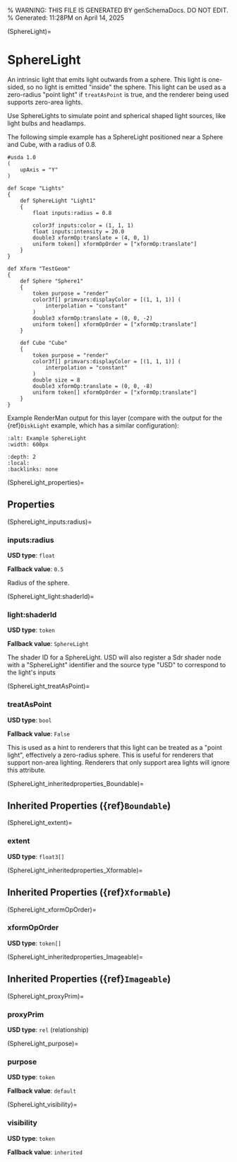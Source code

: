 % WARNING: THIS FILE IS GENERATED BY genSchemaDocs. DO NOT EDIT.
% Generated: 11:28PM on April 14, 2025


(SphereLight)=
# SphereLight

An intrinsic light that emits light outwards from
a sphere. This light is one-sided, so no light is emitted "inside" the sphere.
This light can be used as a zero-radius "point light" if `treatAsPoint` is 
true, and the renderer being used supports zero-area lights.

Use SphereLights to simulate point and spherical shaped light sources, like 
light bulbs and headlamps. 

The following simple example has a SphereLight positioned near a Sphere and 
Cube, with a radius of 0.8.

```{code-block} usda
#usda 1.0
(
    upAxis = "Y"
)

def Scope "Lights"
{
    def SphereLight "Light1"
    {
        float inputs:radius = 0.8

        color3f inputs:color = (1, 1, 1)
        float inputs:intensity = 20.0
        double3 xformOp:translate = (4, 0, 1)
        uniform token[] xformOpOrder = ["xformOp:translate"]
    }
}

def Xform "TestGeom"
{
    def Sphere "Sphere1"
    {
        token purpose = "render"
        color3f[] primvars:displayColor = [(1, 1, 1)] (
            interpolation = "constant"
        )    
        double3 xformOp:translate = (0, 0, -2)
        uniform token[] xformOpOrder = ["xformOp:translate"]          
    }

    def Cube "Cube"
    {
        token purpose = "render"
        color3f[] primvars:displayColor = [(1, 1, 1)] (
            interpolation = "constant"
        )    
        double size = 8
        double3 xformOp:translate = (0, 0, -8)
        uniform token[] xformOpOrder = ["xformOp:translate"]          
    }
}
```

Example RenderMan output for this layer (compare with the output for the
{ref}`DiskLight` example, which has a similar configuration):

```{image} lux_sphere_light.png
:alt: Example SphereLight
:width: 600px
```


```{contents}
:depth: 2
:local:
:backlinks: none
```

(SphereLight_properties)=

## Properties

(SphereLight_inputs:radius)=

### inputs:radius

**USD type**: `float`

**Fallback value**: `0.5`

Radius of the sphere.


(SphereLight_light:shaderId)=

### light:shaderId

**USD type**: `token`

**Fallback value**: `SphereLight`

The shader ID for a SphereLight. 
USD will also register a Sdr shader node with a "SphereLight" identifier and 
the source type "USD" to correspond to the light's inputs


(SphereLight_treatAsPoint)=

### treatAsPoint

**USD type**: `bool`

**Fallback value**: `False`

This is used as a hint to renderers that this
light can be treated as a "point light", effectively a zero-radius sphere.
This is useful for renderers that support non-area lighting. Renderers that
only support area lights will ignore this attribute.


(SphereLight_inheritedproperties_Boundable)=

## Inherited Properties ({ref}`Boundable`)

(SphereLight_extent)=

### extent

**USD type**: `float3[]`



(SphereLight_inheritedproperties_Xformable)=

## Inherited Properties ({ref}`Xformable`)

(SphereLight_xformOpOrder)=

### xformOpOrder

**USD type**: `token[]`



(SphereLight_inheritedproperties_Imageable)=

## Inherited Properties ({ref}`Imageable`)

(SphereLight_proxyPrim)=

### proxyPrim

**USD type**: `rel` (relationship)



(SphereLight_purpose)=

### purpose

**USD type**: `token`

**Fallback value**: `default`



(SphereLight_visibility)=

### visibility

**USD type**: `token`

**Fallback value**: `inherited`


